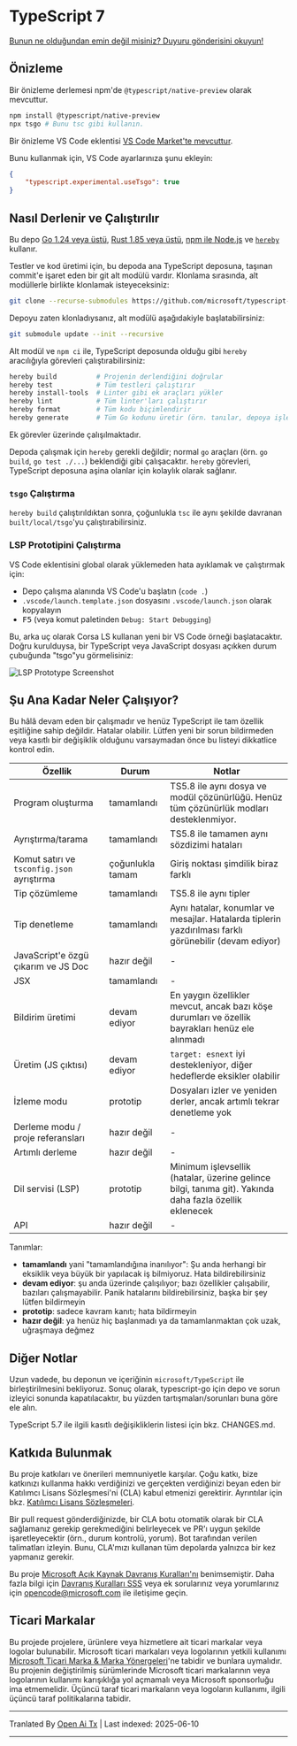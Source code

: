 # TypeScript 7

[Bunun ne olduğundan emin değil misiniz? Duyuru gönderisini okuyun!](https://devblogs.microsoft.com/typescript/typescript-native-port/)

## Önizleme

Bir önizleme derlemesi npm'de `@typescript/native-preview` olarak mevcuttur.

```sh
npm install @typescript/native-preview
npx tsgo # Bunu tsc gibi kullanın.
```

Bir önizleme VS Code eklentisi [VS Code Market'te mevcuttur](https://marketplace.visualstudio.com/items?itemName=TypeScriptTeam.native-preview).

Bunu kullanmak için, VS Code ayarlarınıza şunu ekleyin:

```json
{
    "typescript.experimental.useTsgo": true
}
```

## Nasıl Derlenir ve Çalıştırılır

Bu depo [Go 1.24 veya üstü](https://go.dev/dl/), [Rust 1.85 veya üstü](https://www.rust-lang.org/tools/install), [npm ile Node.js](https://nodejs.org/) ve [`hereby`](https://www.npmjs.com/package/hereby) kullanır.

Testler ve kod üretimi için, bu depoda ana TypeScript deposuna, taşınan commit'e işaret eden bir git alt modülü vardır.
Klonlama sırasında, alt modüllerle birlikte klonlamak isteyeceksiniz:

```sh
git clone --recurse-submodules https://github.com/microsoft/typescript-go.git
```

Depoyu zaten klonladıysanız, alt modülü aşağıdakiyle başlatabilirsiniz:

```sh
git submodule update --init --recursive
```

Alt modül ve `npm ci` ile, TypeScript deposunda olduğu gibi `hereby` aracılığıyla görevleri çalıştırabilirsiniz:

```sh
hereby build          # Projenin derlendiğini doğrular
hereby test           # Tüm testleri çalıştırır
hereby install-tools  # Linter gibi ek araçları yükler
hereby lint           # Tüm linter'ları çalıştırır
hereby format         # Tüm kodu biçimlendirir
hereby generate       # Tüm Go kodunu üretir (örn. tanılar, depoya işlenir)
```

Ek görevler üzerinde çalışılmaktadır.

Depoda çalışmak için `hereby` gerekli değildir; normal `go` araçları (örn. `go build`, `go test ./...`) beklendiği gibi çalışacaktır.
`hereby` görevleri, TypeScript deposuna aşina olanlar için kolaylık olarak sağlanır.

### `tsgo` Çalıştırma

`hereby build` çalıştırıldıktan sonra, çoğunlukla `tsc` ile aynı şekilde davranan `built/local/tsgo`'yu çalıştırabilirsiniz.

### LSP Prototipini Çalıştırma

VS Code eklentisini global olarak yüklemeden hata ayıklamak ve çalıştırmak için:

* Depo çalışma alanında VS Code'u başlatın (`code .`)
* `.vscode/launch.template.json` dosyasını `.vscode/launch.json` olarak kopyalayın
* <kbd>F5</kbd> (veya komut paletinden `Debug: Start Debugging`)

Bu, arka uç olarak Corsa LS kullanan yeni bir VS Code örneği başlatacaktır. Doğru kurulduysa, bir TypeScript veya JavaScript dosyası açıkken durum çubuğunda "tsgo"yu görmelisiniz:

![LSP Prototype Screenshot](.github/ls-screenshot.png)


## Şu Ana Kadar Neler Çalışıyor?

Bu hâlâ devam eden bir çalışmadır ve henüz TypeScript ile tam özellik eşitliğine sahip değildir. Hatalar olabilir. Lütfen yeni bir sorun bildirmeden veya kasıtlı bir değişiklik olduğunu varsaymadan önce bu listeyi dikkatlice kontrol edin.

| Özellik | Durum | Notlar |
|---------|--------|-------|
| Program oluşturma | tamamlandı | TS5.8 ile aynı dosya ve modül çözünürlüğü. Henüz tüm çözünürlük modları desteklenmiyor. |
| Ayrıştırma/tarama | tamamlandı | TS5.8 ile tamamen aynı sözdizimi hataları |
| Komut satırı ve `tsconfig.json` ayrıştırma | çoğunlukla tamam | Giriş noktası şimdilik biraz farklı |
| Tip çözümleme | tamamlandı | TS5.8 ile aynı tipler |
| Tip denetleme | tamamlandı | Aynı hatalar, konumlar ve mesajlar. Hatalarda tiplerin yazdırılması farklı görünebilir (devam ediyor) |
| JavaScript'e özgü çıkarım ve JS Doc | hazır değil | - |
| JSX | tamamlandı | - |
| Bildirim üretimi | devam ediyor | En yaygın özellikler mevcut, ancak bazı köşe durumları ve özellik bayrakları henüz ele alınmadı |
| Üretim (JS çıktısı) | devam ediyor | `target: esnext` iyi destekleniyor, diğer hedeflerde eksikler olabilir |
| İzleme modu | prototip | Dosyaları izler ve yeniden derler, ancak artımlı tekrar denetleme yok |
| Derleme modu / proje referansları | hazır değil | - |
| Artımlı derleme | hazır değil | - |
| Dil servisi (LSP) | prototip | Minimum işlevsellik (hatalar, üzerine gelince bilgi, tanıma git). Yakında daha fazla özellik eklenecek |
| API | hazır değil | - |

Tanımlar:

 * **tamamlandı** yani "tamamlandığına inanılıyor": Şu anda herhangi bir eksiklik veya büyük bir yapılacak iş bilmiyoruz. Hata bildirebilirsiniz
 * **devam ediyor**: şu anda üzerinde çalışılıyor; bazı özellikler çalışabilir, bazıları çalışmayabilir. Panik hatalarını bildirebilirsiniz, başka bir şey lütfen bildirmeyin
 * **prototip**: sadece kavram kanıtı; hata bildirmeyin
 * **hazır değil**: ya henüz hiç başlanmadı ya da tamamlanmaktan çok uzak, uğraşmaya değmez

## Diğer Notlar

Uzun vadede, bu deponun ve içeriğinin `microsoft/TypeScript` ile birleştirilmesini bekliyoruz.
Sonuç olarak, typescript-go için depo ve sorun izleyici sonunda kapatılacaktır, bu yüzden tartışmaları/sorunları buna göre ele alın.

TypeScript 5.7 ile ilgili kasıtlı değişikliklerin listesi için bkz. CHANGES.md.

## Katkıda Bulunmak

Bu proje katkıları ve önerileri memnuniyetle karşılar.  Çoğu katkı, bize katkınızı kullanma hakkı verdiğinizi ve gerçekten verdiğinizi beyan eden bir
Katılımcı Lisans Sözleşmesi'ni (CLA) kabul etmenizi gerektirir. Ayrıntılar için bkz. [Katılımcı Lisans Sözleşmeleri](https://cla.opensource.microsoft.com).

Bir pull request gönderdiğinizde, bir CLA botu otomatik olarak bir CLA sağlamanız gerekip gerekmediğini belirleyecek
ve PR'ı uygun şekilde işaretleyecektir (örn., durum kontrolü, yorum). Bot tarafından verilen talimatları izleyin.
Bunu, CLA'mızı kullanan tüm depolarda yalnızca bir kez yapmanız gerekir.

Bu proje [Microsoft Açık Kaynak Davranış Kuralları'nı](https://opensource.microsoft.com/codeofconduct/) benimsemiştir.
Daha fazla bilgi için [Davranış Kuralları SSS](https://opensource.microsoft.com/codeofconduct/faq/) veya
ek sorularınız veya yorumlarınız için [opencode@microsoft.com](mailto:opencode@microsoft.com) ile iletişime geçin.

## Ticari Markalar

Bu projede projelere, ürünlere veya hizmetlere ait ticari markalar veya logolar bulunabilir. Microsoft ticari markaları veya logolarının yetkili kullanımı
[Microsoft Ticari Marka & Marka Yönergeleri](https://www.microsoft.com/legal/intellectualproperty/trademarks/usage/general)'ne tabidir ve bunlara uymalıdır.
Bu projenin değiştirilmiş sürümlerinde Microsoft ticari markalarının veya logolarının kullanımı karışıklığa yol açmamalı veya Microsoft sponsorluğu ima etmemelidir.
Üçüncü taraf ticari markaların veya logoların kullanımı, ilgili üçüncü taraf politikalarına tabidir.


---

Tranlated By [Open Ai Tx](https://github.com/OpenAiTx/OpenAiTx) | Last indexed: 2025-06-10

---